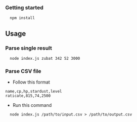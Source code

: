 ### Getting started
```
  npm install
```

## Usage

### Parse single result
```
  node index.js zubat 342 52 3000
```

### Parse CSV file
- Follow this format
```
name,cp,hp,stardust,level
raticate,815,74,2500
```
- Run this command
```
  node index.js /path/to/input.csv > /path/to/output.csv
```
